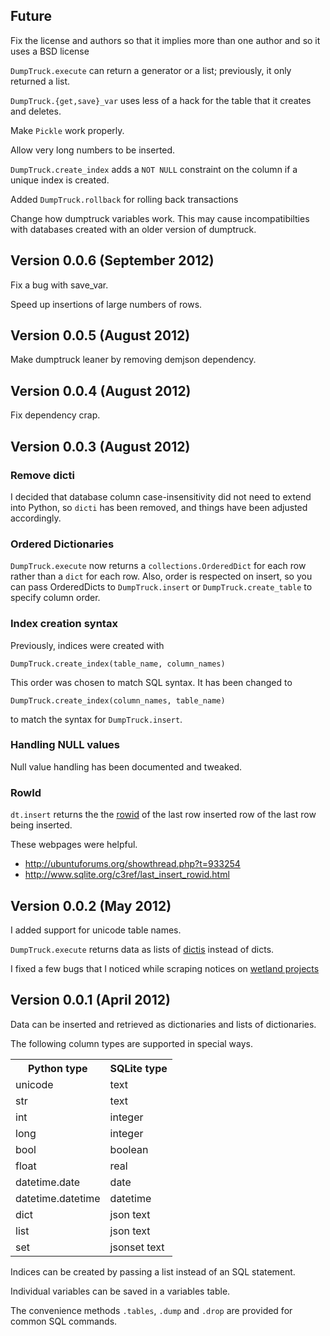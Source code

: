 Future
------------

Fix the license and authors so that it implies more than one author and so it uses a BSD license

`DumpTruck.execute` can return a generator or a list; previously, it only
returned a list.

`DumpTruck.{get,save}_var` uses less of a hack for the table that it creates and deletes.

Make `Pickle` work properly.

Allow very long numbers to be inserted.

`DumpTruck.create_index` adds a `NOT NULL` constraint on the column if a unique
index is created.

Added `DumpTruck.rollback` for rolling back transactions


Change how dumptruck variables work. This may cause incompatibilties
with databases created with an older version of dumptruck.

Version 0.0.6 (September 2012)
----
Fix a bug with save_var.

Speed up insertions of large numbers of rows.

Version 0.0.5 (August 2012)
----
Make dumptruck leaner by removing demjson dependency.

Version 0.0.4 (August 2012)
----
Fix dependency crap.

Version 0.0.3 (August 2012)
----
### Remove dicti
I decided that database column case-insensitivity did not need to extend into
Python, so `dicti` has been removed, and things have been adjusted accordingly.

### Ordered Dictionaries
`DumpTruck.execute` now returns a `collections.OrderedDict` for each row rather
than a `dict` for each row. Also, order is respected on insert, so you can pass
OrderedDicts to `DumpTruck.insert` or `DumpTruck.create_table` to specify
column order.

### Index creation syntax
Previously, indices were created with

    DumpTruck.create_index(table_name, column_names)

This order was chosen to match SQL syntax. It has been changed to

    DumpTruck.create_index(column_names, table_name)

to match the syntax for `DumpTruck.insert`.

### Handling NULL values
Null value handling has been documented and tweaked.

### RowId
`dt.insert` returns the
the [rowid](http://www.sqlite.org/lang_createtable.html#rowid)
of the last row inserted row of the last row being inserted.

These webpages were helpful.

* http://ubuntuforums.org/showthread.php?t=933254
* http://www.sqlite.org/c3ref/last_insert_rowid.html

Version 0.0.2 (May 2012)
-----
I added support for unicode table names.

`DumpTruck.execute` returns data as lists of [dictis](dicti)
instead of dicts.

I fixed a few bugs that I noticed while scraping notices on
[wetland projects](https://github.com/tlevine/wetlands)

Version 0.0.1 (April 2012)
-----

Data can be inserted and retrieved as dictionaries and
lists of dictionaries.

The following column types are supported in special ways.

<table>
  <tr><th>Python type</th><th>SQLite type</th></tr>
  <tr><td>unicode</td><td>text</td></tr>
  <tr><td>str</td><td>text</td></tr>

  <tr><td>int</td><td>integer</td></tr>
  <tr><td>long</td><td>integer</td></tr>
  <tr><td>bool</td><td>boolean</td></tr>
  <tr><td>float</td><td>real</td></tr>

  <tr><td>datetime.date</td><td>date</td></tr>
  <tr><td>datetime.datetime</td><td>datetime</td></tr>

  <tr><td>dict</td><td>json text</td></tr>
  <tr><td>list</td><td>json text</td></tr>
  <tr><td>set</td><td>jsonset text</td></tr>
</table>

Indices can be created by passing a list instead of an SQL statement.

Individual variables can be saved in a variables table.

The convenience methods `.tables`, `.dump` and `.drop`
are provided for common SQL commands.

[dicti]: https://github.com/tlevine/dicti
